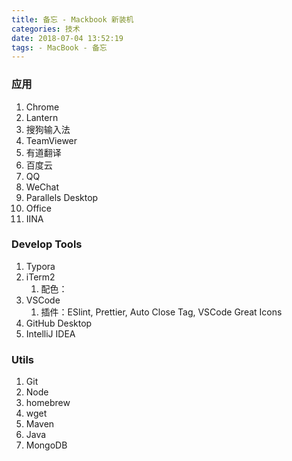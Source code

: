 ```yaml
---
title: 备忘 - Mackbook 新装机
categories: 技术
date: 2018-07-04 13:52:19
tags: - MacBook - 备忘
---
```




### 应用

1. Chrome
2. Lantern
3. 搜狗输入法
4. TeamViewer
5. 有道翻译
6. 百度云
7. QQ
8. WeChat
9. Parallels Desktop
10. Office
11. IINA



### Develop Tools

1. Typora
2. iTerm2
   1. 配色：
3. VSCode
   1. 插件：ESlint, Prettier, Auto Close Tag, VSCode Great Icons
4. GitHub Desktop
5. IntelliJ IDEA



### Utils

1. Git 
2. Node
3. homebrew
4. wget
5. Maven
6. Java
7. MongoDB